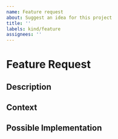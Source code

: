 ```yaml
---
name: Feature request
about: Suggest an idea for this project
title: ''
labels: kind/feature
assignees: ''
---
```


# Feature Request

## Description
<!--- Provide a detailed description of the change or addition you are proposing -->

## Context
<!--- Why is this change important to you? How would you use it? -->
<!--- How can it benefit other users? -->

## Possible Implementation
<!--- Not obligatory, but suggest an idea for implementing addition or change -->
